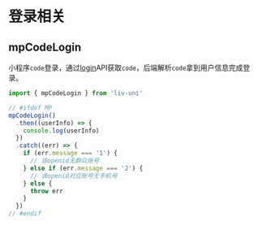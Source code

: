# 登录相关

## mpCodeLogin

小程序`code`登录，通过[login](https://uniapp.dcloud.net.cn/api/plugins/login.html#login)API获取`code`，后端解析`code`拿到用户信息完成登录。

```ts
import { mpCodeLogin } from 'liv-uni'

// #ifdef MP
mpCodeLogin()
  .then((userInfo) => {
    console.log(userInfo)
  })
  .catch((err) => {
    if (err.message === '1') {
      // 该openid无群众账号
    } else if (err.message === '2') {
      // 该openid对应账号无手机号
    } else {
      throw err
    }
  })
// #endif
```
